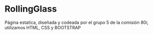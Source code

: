 # RollingGlass
Página estatica, diseñada y codeada por el grupo 5 de la comisión 80i, utilizamos HTML, CSS y BOOTSTRAP

